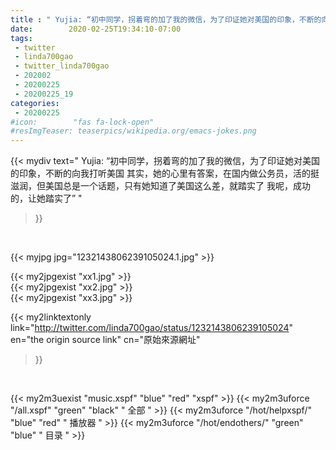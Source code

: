 ```yaml
---
title : " Yujia: “初中同学，拐着弯的加了我的微信，为了印证她对美国的印象，不断的向我打听美国&#10;其实，她的心里有答案，在国内做公务员，活的挺滋润，但美国总是一个话题，只有她知道了美国这么差，就踏实了&#10;我呢，成功的，让她踏实了”  "
date:        2020-02-25T19:34:10-07:00
tags:
 - twitter
 - linda700gao
 - twitter_linda700gao
 - 202002
 - 20200225
 - 20200225_19
categories:
 - 20200225
#icon:        "fas fa-lock-open"
#resImgTeaser: teaserpics/wikipedia.org/emacs-jokes.png
---
```


{{< mydiv text=" Yujia: “初中同学，拐着弯的加了我的微信，为了印证她对美国的印象，不断的向我打听美国&#10;其实，她的心里有答案，在国内做公务员，活的挺滋润，但美国总是一个话题，只有她知道了美国这么差，就踏实了&#10;我呢，成功的，让她踏实了”  "
>}}
<br>


 {{< myjpg jpg="1232143806239105024.1.jpg" >}}<br> 

{{< my2jpgexist "xx1.jpg" >}}<br>
{{< my2jpgexist "xx2.jpg" >}}<br>
{{< my2jpgexist "xx3.jpg" >}}<br>


{{< my2linktextonly link="http://twitter.com/linda700gao/status/1232143806239105024"
en="the origin source link" cn="原始來源網址"
>}}


<br>

{{< my2m3uexist "music.xspf"        "blue"   "red"    "xspf" >}} {{< my2m3uforce "/all.xspf"         "green"  "black"  " 全部 " >}} {{< my2m3uforce "/hot/helpxspf/"    "blue"   "red"    " 播放器 " >}} {{< my2m3uforce "/hot/endothers/"   "green"  "blue"   " 目录 " >}} 
